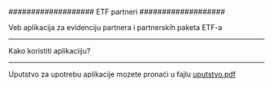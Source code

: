 ###################
ETF partneri
###################

Veb aplikacija za evidenciju partnera i partnerskih paketa ETF-a

*******************
Kako koristiti aplikaciiju?
*******************

Uputstvo za upotrebu aplikacije mozete pronaći u fajlu [uputstvo.pdf](uputstvo.pdf)

